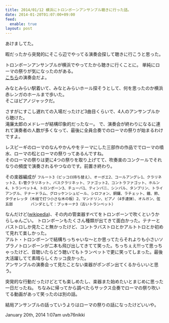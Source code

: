 ```yaml
---
title: 2014/01/12 横浜にトロンボーンアンサンブル聴きに行った話。
date: 2014-01-20T01:07:00+09:00
feed:
  enable: true
layout: post
---
```

<p>あけましてた。</p>    <p>      暇だったから突発的にそこら辺でやってる演奏会探して聴きに行こうと思った。    </p>    <p>      トロンボーンアンサンブルが横浜でやってたから聴きに行くことに。      単純にローマの祭りが気になったのがある。<br><a href="http://www.trombonanza.org/" target="_blank">こちら</a>の演奏会だよ。    </p>    <p>      みなとみらい駅着いて、みなとみらいホール探そうとして、何を思ったのか横浜赤レンガのホールまで歩いた。<br>      そこはピアノジャックだ。    </p>    <p>      さすがにすこし遅れての入場だったけど3曲目くらいで、4人のアンサンブルから聴けた。<br>      滝廉太郎のメドレーが結構印象的だったなー。      で、演奏会が終わりになるに連れて演奏者の人数が多くなって、最後に全員合奏でのローマの祭りが始まるわけですよ。    </p>    <p>      レスピーギのローマのなんやかんやをテーマにした三部作の作品ででローマの噴水、ローマの松とローマの祭りってあるんですね。<br>      そのローマの祭りは更に4つの祭りを取り上げてて、吹奏楽のコンクールでそれなりの頻度で演奏されるやつなのです。前置き終わり。    </p>    <p>      その楽器編成が      <code>フルート3（ピッコロ持ち替え）、オーボエ2、コールアングレ1、クラリネット2、E♭管クラリネット、バスクラリネット、ファゴット2、コントラファゴット、ホルン4、トランペット4、トロンボーン3、チューバ1、ティンパニ、シンバル、タンブリン、トライアングル、テナードラム、グロッケンシュピール、シロフォン、銅鑼、ラチェット、鐘、鈴、タヴォレッタ（木槌で打つ小さな木の板）2、マンドリン、ピアノ（4手連弾）、オルガン、弦五部        バンダとして：ブッキーナ3（古いトランペット）</code>    </p>    <p>      なんだけど(<a href="http://ja.wikipedia.org/wiki/%E3%83%AD%E3%83%BC%E3%83%9E%E3%81%AE%E7%A5%AD%E3%82%8A" target="_blank">wikipedia</a>)、その内の管楽器すべてをトロンボーンで吹くというからしゅんごい。      トロンボーンもたくさん種類が出てきて面白かった。テナーとバストロしか見たこと無かったけど、コントラバストロとかアルトトロとか初めて見れて楽しかった。<br>      アルト・トロンボーンで結構ちっちゃいな〜とか思ってたらそれよりも小さいソプラノトロンボーンが二本も飛び出してきてて笑った。ちっちぇえ!!!って思っちゃったけど、音聴いたらどう聴いてもトランペットで更に笑ってしまった。最後大活躍してて素晴らしくカッコ良かった。<br>      アンサンブルの演奏会って見たことない楽器がポンポン出てくるからいいと思う。    </p>    <p>      突発的な行動だったけどとても楽しめたし、楽器また始めたいとまじめに思った一日だったね。      ちなみに帰ってから調べたらサックス合奏でローマの祭り吹いてる動画があって笑ったのは別の話。    </p>    <p>      結局アンサンブルの話っていうよりはローマの祭りの話になったけどいいや。    </p>    <div id="footer">      <span id="timestamp"> January 20th, 2014 1:07am </span>      <span class="tag">uvb76nikki</span>    </div>
